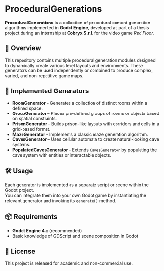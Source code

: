 # ProceduralGenerations

**ProceduralGenerations** is a collection of procedural content generation algorithms implemented in **Godot Engine**, developed as part of a thesis project during an internship at **Cobryx S.r.l.** for the video game *Red Floor*.

## 📌 Overview

This repository contains multiple procedural generation modules designed to dynamically create various level layouts and environments. These generators can be used independently or combined to produce complex, varied, and non-repetitive game maps.

## 🧠 Implemented Generators

- **RoomGenerator** – Generates a collection of distinct rooms within a defined space.
- **GroupGenerator** – Places pre-defined groups of rooms or objects based on spatial constraints.
- **PrisonGenerator** – Builds prison-like layouts with corridors and cells in a grid-based format.
- **MazeGenerator** – Implements a classic maze generation algorithm.
- **CavesGenerator** – Uses cellular automata to create natural-looking cave systems.
- **PopulatedCavesGenerator** – Extends `CavesGenerator` by populating the cave system with entities or interactable objects.

## 🛠 Usage

Each generator is implemented as a separate script or scene within the Godot project.  
You can integrate them into your own Godot game by instantiating the relevant generator and invoking its `generate()` method.

## 📦 Requirements

- **Godot Engine 4.x** (recommended)
- Basic knowledge of GDScript and scene composition in Godot

## 📄 License

This project is released for academic and non-commercial use.
